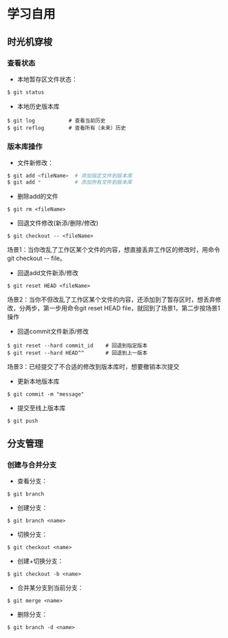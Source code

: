 # 学习自用

## 时光机穿梭

### 查看状态

* 本地暂存区文件状态：
``` bash
$ git status
```
* 本地历史版本库
``` base
$ git log           # 查看当前历史
$ git reflog        # 查看所有（未来）历史
```


### 版本库操作
* 文件新修改：
``` bash
$ git add <fileName>  # 添加指定文件到版本库
$ git add *           # 添加所有文件到版本库
```
* 删除add的文件
``` base
$ git rm <fileName>
```
* 回退文件修改(新添/删除/修改)
``` base
$ git checkout -- <fileName>
```
场景1：当你改乱了工作区某个文件的内容，想直接丢弃工作区的修改时，用命令git checkout -- file。
* 回退add文件新添/修改
``` base
$ git reset HEAD <fileName>
```
场景2：当你不但改乱了工作区某个文件的内容，还添加到了暂存区时，想丢弃修改，分两步，第一步用命令git reset HEAD file，就回到了场景1，第二步按场景1操作
* 回退commit文件新添/修改
``` base
$ git reset --hard commit_id    # 回退到指定版本
$ git reset --hard HEAD^^       # 回退到上一版本
```
场景3：已经提交了不合适的修改到版本库时，想要撤销本次提交
* 更新本地版本库
``` base
$ git commit -m "message"
```
* 提交至线上版本库
``` base
$ git push
```

## 分支管理

### 创建与合并分支

* 查看分支：
``` base
$ git branch
```
* 创建分支：
``` base
$ git branch <name>
```

* 切换分支：
``` base
$ git checkout <name>
```

* 创建+切换分支：
``` base
$ git checkout -b <name>
```

* 合并某分支到当前分支：
``` base
$ git merge <name>
```

* 删除分支：
``` base
$ git branch -d <name>
```